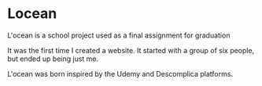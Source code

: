 # Locean
L'ocean is a school project used as a final assignment for graduation


<p> It was the first time I created a website. It started with a group of six people, but ended up being just me. </p>

<p> L'ocean was born inspired by the Udemy and Descomplica platforms. </p>
